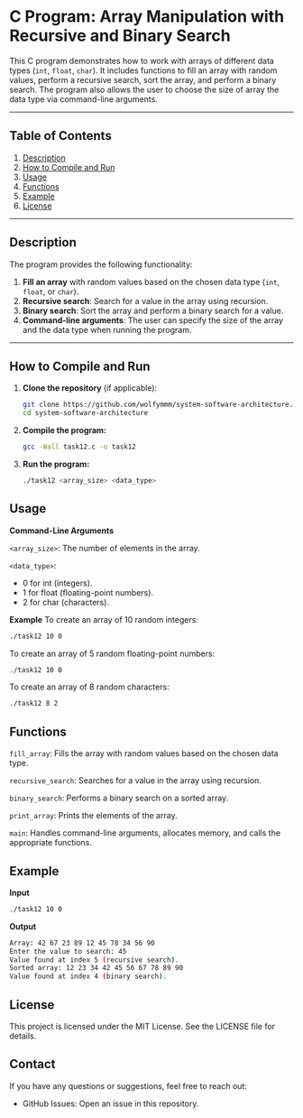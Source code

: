 # C Program: Array Manipulation with Recursive and Binary Search

This C program demonstrates how to work with arrays of different data types (`int`, `float`, `char`). It includes functions to fill an array with random values, perform a recursive search, sort the array, and perform a binary search. The program also allows the user to choose the size of array the data type via command-line arguments.

---

## Table of Contents
1. [Description](#description)
2. [How to Compile and Run](#how-to-compile-and-run)
3. [Usage](#usage)
4. [Functions](#functions)
5. [Example](#example)
6. [License](#license)

---

## Description

The program provides the following functionality:
1. **Fill an array** with random values based on the chosen data type (`int`, `float`, or `char`).
2. **Recursive search**: Search for a value in the array using recursion.
3. **Binary search**: Sort the array and perform a binary search for a value.
4. **Command-line arguments**: The user can specify the size of the array and the data type when running the program.

---

## How to Compile and Run

1. **Clone the repository** (if applicable):
   ```bash
   git clone https://github.com/wolfymmm/system-software-architecture.git
   cd system-software-architecture

2. **Compile the program:**
   ```bash
   gcc -Wall task12.c -o task12


3. **Run the program:**
   ```bash
   ./task12 <array_size> <data_type>

## Usage

**Command-Line Arguments**

`<array_size>`: 
The number of elements in the array.

`<data_type>`:
- 0 for int (integers).
- 1 for float (floating-point numbers).
- 2 for char (characters).

**Example**
To create an array of 10 random integers:
   ```bash
   ./task12 10 0
```

To create an array of 5 random floating-point numbers:
   ```bash 
   ./task12 10 0
```
To create an array of 8 random characters:
   ```bash
   ./task12 8 2
```
## Functions

`fill_array`:
Fills the array with random values based on the chosen data type.

`recursive_search`:
Searches for a value in the array using recursion.

`binary_search`:
Performs a binary search on a sorted array.

`print_array`:
Prints the elements of the array.

`main`:
Handles command-line arguments, allocates memory, and calls the appropriate functions.

## Example
**Input** 
```bash
./task12 10 0
```
**Output**
```bash
Array: 42 67 23 89 12 45 78 34 56 90 
Enter the value to search: 45
Value found at index 5 (recursive search).
Sorted array: 12 23 34 42 45 56 67 78 89 90 
Value found at index 4 (binary search).
```
## License
This project is licensed under the MIT License. See the LICENSE file for details.

## Contact
If you have any questions or suggestions, feel free to reach out:

- GitHub Issues: Open an issue in this repository.
